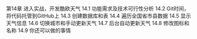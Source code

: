 第14章 进入实战，开发酷欧天气
14.1 功能需求及技术可行性分析
14.2 Git时间，将代码托管到GitHub上
14.3 创建数据库和表
14.4 遍历全国省市县数据
14.5 显示天气信息
14.6 切换城市和手动更新天气
14.7 后台自动更新天气
14.8 修改图标和名称
14.9 你还可以做的事情